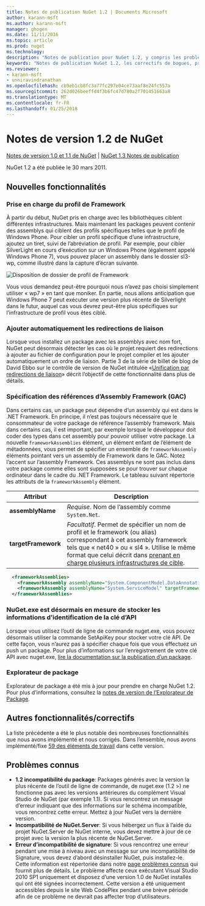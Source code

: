 ```yaml
---
title: Notes de publication NuGet 1.2 | Documents Microsoft
author: karann-msft
ms.author: karann-msft
manager: ghogen
ms.date: 11/11/2016
ms.topic: article
ms.prod: nuget
ms.technology: 
description: "Notes de publication pour NuGet 1.2, y compris les problèmes connus, les correctifs de bogues, les fonctionnalités ajoutées et dcr."
keywords: "Notes de publication NuGet 1.2, les correctifs de bogues, problèmes connus, ajouté des fonctionnalités, DCR"
ms.reviewer:
- karann-msft
- unniravindranathan
ms.openlocfilehash: cb9eb1cb8fc3a77fc297e04ce73aaf8e24fc557a
ms.sourcegitcommit: 262d026beeffd4f3b6fc47d780a2f701451663a8
ms.translationtype: MT
ms.contentlocale: fr-FR
ms.lasthandoff: 01/25/2018
---
```

# <a name="nuget-12-release-notes"></a>Notes de version 1.2 de NuGet

[Notes de version 1.0 et 1.1 de NuGet](../release-notes/nuget-1.1.md) | [NuGet 1.3 Notes de publication](../release-notes/nuget-1.3.md)

NuGet 1.2 a été publiée le 30 mars 2011.

## <a name="new-features"></a>Nouvelles fonctionnalités

### <a name="framework-profile-support"></a>Prise en charge du profil de Framework

À partir du début, NuGet pris en charge avec les bibliothèques ciblent différentes infrastructures. Mais maintenant les packages peuvent contenir des assemblys qui ciblent des profils spécifiques telles que le profil de Windows Phone. Pour cibler un profil spécifique d’une infrastructure, ajoutez un tiret, suivi de l’abréviation de profil. Par exemple, pour cibler SilverLight en cours d’exécution sur un Windows Phone (également appelé Windows Phone 7), vous pouvez placer un assembly dans le dossier sl3-wp, comme illustré dans la capture d’écran suivante.

![Disposition de dossier de profil de Framework](./media/framework-profile-support.png)

Vous vous demandez peut-être pourquoi nous n’avez pas choisi simplement utiliser « wp7 » en tant que moniker. En partie, nous allons anticipation que Windows Phone 7 peut exécuter une version plus récente de Silverlight dans le futur, auquel cas vous devrez peut-être plus spécifiques sur l’infrastructure de profil vous êtes ciblé.

### <a name="automatically-add-binding-redirects"></a>Ajouter automatiquement les redirections de liaison

Lorsque vous installez un package avec les assemblys avec nom fort, NuGet peut désormais détecter les cas où le projet requiert des redirections à ajouter au fichier de configuration pour le projet compiler et les ajouter automatiquement un ordre de liaison. Partie 3 de la série de billet de blog de David Ebbo sur le contrôle de version de NuGet intitulée «[Unification par redirections de liaison](http://blog.davidebbo.com/2011/01/nuget-versioning-part-3-unification-via.html)» décrit l’objectif de cette fonctionnalité dans plus de détails.

<a name="framework-assembly-refs"></a>

### <a name="specifying-framework-assembly-references-gac"></a>Spécification des références d’Assembly Framework (GAC)

Dans certains cas, un package peut dépendre d’un assembly qui est dans le .NET Framework. En principe, il n’est pas toujours nécessaire que le consommateur de votre package de référence l’assembly framework. Mais dans certains cas, il est important, par exemple lorsque le développeur doit coder des types dans cet assembly pour pouvoir utiliser votre package. La nouvelle `frameworkAssemblies` élément, un élément enfant de l’élément de métadonnées, vous permet de spécifier un ensemble de `frameworkAssembly` éléments pointant vers un assembly de Framework dans le GAC. Notez l’accent sur l’assembly Framework.
Ces assemblys ne sont pas inclus dans votre package comme elles sont supposées se pour trouver sur chaque ordinateur dans le cadre du .NET Framework. Le tableau suivant répertorie les attributs de la `frameworkAssembly` élément.


|Attribut |Description|
|----------------|-----------|
|**assemblyName**|*Requise*. Nom de l’assembly comme `System.Net`.|
|**targetFramework**|*Facultatif*. Permet de spécifier un nom de profil et le framework (ou alias) correspondant à cet assembly framework tels que « net40 » ou « sl4 ». Utilise le même format que celui décrit dans [prenant en charge plusieurs infrastructures de cible](../create-packages/supporting-multiple-target-frameworks.md).|

```xml
  <frameworkAssemblies>
    <frameworkAssembly assemblyName="System.ComponentModel.DataAnnotations" targetFramework="net40" />
    <frameworkAssembly assemblyName="System.ServiceModel" targetFramework="net40" />
  </frameworkAssemblies>
```

### <a name="nugetexe-now-is-able-to-store-api-key-credentials"></a>NuGet.exe est désormais en mesure de stocker les informations d’identification de la clé d’API

Lorsque vous utilisez l’outil de ligne de commande nuget.exe, vous pouvez désormais utiliser la commande SetApiKey pour stocker votre clé API. De cette façon, vous n’aurez pas à spécifier chaque fois que vous effectuez un push un package. Pour plus d’informations sur l’enregistrement de votre clé API avec nuget.exe, [lire la documentation sur la publication d’un package](../create-packages/publish-a-package.md).

### <a name="package-explorer"></a>Explorateur de package
Explorateur de package a été mis à jour pour prendre en charge NuGet 1.2. Pour plus d’informations, consultez la [notes de version de l’Explorateur de Package](http://nuget.codeplex.com/wikipage?title=New%20features%20in%20NuGet%20Package%20Explorer%201.0).

## <a name="other-featuresfixes"></a>Autres fonctionnalités/correctifs

La liste précédente a été le plus notable des nombreuses fonctionnalités que nous avons implémenté et nous corrigés. Dans l’ensemble, nous avons implémenté/fixe [59 des éléments de travail](http://nuget.codeplex.com/workitem/list/advanced?keyword=&status=All&type=All&priority=All&release=NuGet%201.2&assignedTo=All&component=All&sortField=Votes&sortDirection=Descending&page=0) dans cette version.

## <a name="known-issues"></a>Problèmes connus

* **1.2 incompatibilité du package**: Packages générés avec la version la plus récente de l’outil de ligne de commande, de nuget.exe (1.2 >) ne fonctionne pas avec les versions antérieures du complément Visual Studio de NuGet (par exemple 1.1). Si vous rencontrez un message d’erreur indiquant que des informations sur le schéma incompatible, vous rencontrez cette erreur. Mettez à jour NuGet vers la dernière version.
* **Incompatibilité de NuGet.Server**: Si vous hébergez un flux à l’aide du projet NuGet.Server de NuGet interne, vous devez mettre à jour de ce projet avec la version la plus récente de NuGet.Server.
* **Erreur d’incompatibilité de signature**: Si vous rencontrez une erreur pendant une mise à niveau avec un message sur une incompatibilité de Signature, vous devez d’abord désinstaller NuGet, puis installez-le. Cette information est répertoriée dans notre [page problèmes connus](../release-notes/Known-Issues.md) qui fournit plus de détails. Le problème affecte ceux exécutant Visual Studio 2010 SP1 uniquement et disposez d’une version 1.0 de NuGet installés qui ont été signées incorrectement. Cette version a été uniquement accessibles depuis le site Web CodePlex pendant une brève période afin de ce problème ne devrait pas affecter trop d’utilisateurs.